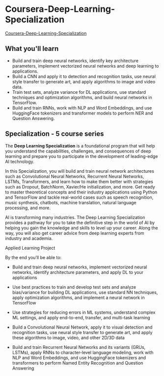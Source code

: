 # Coursera-Deep-Learning-Specialization

[Coursera-Deep-Learning-Specialization](https://www.coursera.org/specializations/deep-learning#outcomes)

## What you'll learn

- Build and train deep neural networks, identify key architecture parameters, implement vectorized neural networks and deep learning to applications.
- Build a CNN and apply it to detection and recognition tasks, use neural style transfer to generate art, and apply algorithms to image and video data.
- Train test sets, analyze variance for DL applications, use standard techniques and optimization algorithms, and build neural networks in TensorFlow.
- Build and train RNNs, work with NLP and Word Embeddings, and use HuggingFace tokenizers and transformer models to perform NER and Question Answering.

## Specialization - 5 course series

The **Deep Learning Specialization** is a foundational program that will help you understand the capabilities, challenges, and consequences of deep learning and prepare you to participate in the development of leading-edge AI technology. 

In this Specialization, you will build and train neural network architectures such as Convolutional Neural Networks, Recurrent Neural Networks, LSTMs, Transformers, and learn how to make them better with strategies such as Dropout, BatchNorm, Xavier/He initialization, and more. Get ready to master theoretical concepts and their industry applications using Python and TensorFlow and tackle real-world cases such as speech recognition, music synthesis, chatbots, machine translation, natural language processing, and more.

AI is transforming many industries. The Deep Learning Specialization provides a pathway for you to take the definitive step in the world of AI by helping you gain the knowledge and skills to level up your career. Along the way, you will also get career advice from deep learning experts from industry and academia.

Applied Learning Project

By the end you’ll be able to:

- Build and train deep neural networks, implement vectorized neural networks, identify architecture parameters, and apply DL to your applications

- Use best practices to train and develop test sets and analyze bias/variance for building DL applications, use standard NN techniques, apply optimization algorithms, and implement a neural network in TensorFlow

- Use strategies for reducing errors in ML systems, understand complex ML settings, and apply end-to-end, transfer, and multi-task learning

- Build a Convolutional Neural Network, apply it to visual detection and recognition tasks, use neural style transfer to generate art, and apply these algorithms to image, video, and other 2D/3D data

- Build and train Recurrent Neural Networks and its variants (GRUs, LSTMs), apply RNNs to character-level language modeling, work with NLP and Word Embeddings, and use HuggingFace tokenizers and transformers to perform Named Entity Recognition and Question Answering
